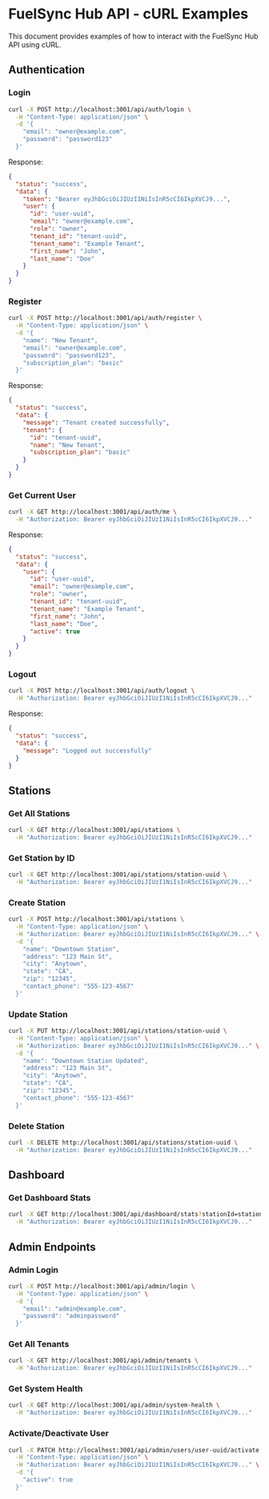 # FuelSync Hub API - cURL Examples

This document provides examples of how to interact with the FuelSync Hub API using cURL.

## Authentication

### Login

```bash
curl -X POST http://localhost:3001/api/auth/login \
  -H "Content-Type: application/json" \
  -d '{
    "email": "owner@example.com",
    "password": "password123"
  }'
```

Response:
```json
{
  "status": "success",
  "data": {
    "token": "Bearer eyJhbGciOiJIUzI1NiIsInR5cCI6IkpXVCJ9...",
    "user": {
      "id": "user-uuid",
      "email": "owner@example.com",
      "role": "owner",
      "tenant_id": "tenant-uuid",
      "tenant_name": "Example Tenant",
      "first_name": "John",
      "last_name": "Doe"
    }
  }
}
```

### Register

```bash
curl -X POST http://localhost:3001/api/auth/register \
  -H "Content-Type: application/json" \
  -d '{
    "name": "New Tenant",
    "email": "owner@example.com",
    "password": "password123",
    "subscription_plan": "basic"
  }'
```

Response:
```json
{
  "status": "success",
  "data": {
    "message": "Tenant created successfully",
    "tenant": {
      "id": "tenant-uuid",
      "name": "New Tenant",
      "subscription_plan": "basic"
    }
  }
}
```

### Get Current User

```bash
curl -X GET http://localhost:3001/api/auth/me \
  -H "Authorization: Bearer eyJhbGciOiJIUzI1NiIsInR5cCI6IkpXVCJ9..."
```

Response:
```json
{
  "status": "success",
  "data": {
    "user": {
      "id": "user-uuid",
      "email": "owner@example.com",
      "role": "owner",
      "tenant_id": "tenant-uuid",
      "tenant_name": "Example Tenant",
      "first_name": "John",
      "last_name": "Doe",
      "active": true
    }
  }
}
```

### Logout

```bash
curl -X POST http://localhost:3001/api/auth/logout \
  -H "Authorization: Bearer eyJhbGciOiJIUzI1NiIsInR5cCI6IkpXVCJ9..."
```

Response:
```json
{
  "status": "success",
  "data": {
    "message": "Logged out successfully"
  }
}
```

## Stations

### Get All Stations

```bash
curl -X GET http://localhost:3001/api/stations \
  -H "Authorization: Bearer eyJhbGciOiJIUzI1NiIsInR5cCI6IkpXVCJ9..."
```

### Get Station by ID

```bash
curl -X GET http://localhost:3001/api/stations/station-uuid \
  -H "Authorization: Bearer eyJhbGciOiJIUzI1NiIsInR5cCI6IkpXVCJ9..."
```

### Create Station

```bash
curl -X POST http://localhost:3001/api/stations \
  -H "Content-Type: application/json" \
  -H "Authorization: Bearer eyJhbGciOiJIUzI1NiIsInR5cCI6IkpXVCJ9..." \
  -d '{
    "name": "Downtown Station",
    "address": "123 Main St",
    "city": "Anytown",
    "state": "CA",
    "zip": "12345",
    "contact_phone": "555-123-4567"
  }'
```

### Update Station

```bash
curl -X PUT http://localhost:3001/api/stations/station-uuid \
  -H "Content-Type: application/json" \
  -H "Authorization: Bearer eyJhbGciOiJIUzI1NiIsInR5cCI6IkpXVCJ9..." \
  -d '{
    "name": "Downtown Station Updated",
    "address": "123 Main St",
    "city": "Anytown",
    "state": "CA",
    "zip": "12345",
    "contact_phone": "555-123-4567"
  }'
```

### Delete Station

```bash
curl -X DELETE http://localhost:3001/api/stations/station-uuid \
  -H "Authorization: Bearer eyJhbGciOiJIUzI1NiIsInR5cCI6IkpXVCJ9..."
```

## Dashboard

### Get Dashboard Stats

```bash
curl -X GET http://localhost:3001/api/dashboard/stats?stationId=station-uuid \
  -H "Authorization: Bearer eyJhbGciOiJIUzI1NiIsInR5cCI6IkpXVCJ9..."
```

## Admin Endpoints

### Admin Login

```bash
curl -X POST http://localhost:3001/api/admin/login \
  -H "Content-Type: application/json" \
  -d '{
    "email": "admin@example.com",
    "password": "adminpassword"
  }'
```

### Get All Tenants

```bash
curl -X GET http://localhost:3001/api/admin/tenants \
  -H "Authorization: Bearer eyJhbGciOiJIUzI1NiIsInR5cCI6IkpXVCJ9..."
```

### Get System Health

```bash
curl -X GET http://localhost:3001/api/admin/system-health \
  -H "Authorization: Bearer eyJhbGciOiJIUzI1NiIsInR5cCI6IkpXVCJ9..."
```

### Activate/Deactivate User

```bash
curl -X PATCH http://localhost:3001/api/admin/users/user-uuid/activate \
  -H "Content-Type: application/json" \
  -H "Authorization: Bearer eyJhbGciOiJIUzI1NiIsInR5cCI6IkpXVCJ9..." \
  -d '{
    "active": true
  }'
```